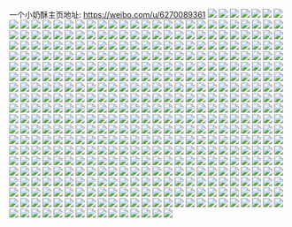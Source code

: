 一个小奶酥主页地址: https://weibo.com/u/6270089361 
![](https://wx4.sinaimg.cn/mw2000/006QkEFzly1h9gvmr3llmj31o02804hn.jpg) 
![](https://wx4.sinaimg.cn/mw2000/006QkEFzly1h94dup8untj31hc0u0k14.jpg) 
![](https://wx4.sinaimg.cn/mw2000/006QkEFzly1h8ryajbgxuj30t50t2dhb.jpg) 
![](https://wx4.sinaimg.cn/mw2000/006QkEFzly1h8mvim99faj31o0280u0x.jpg) 
![](https://wx4.sinaimg.cn/mw2000/006QkEFzly1h8mvino3rvj31o0280qv5.jpg) 
![](https://wx4.sinaimg.cn/mw2000/006QkEFzly1h8mviq91fcj31o02801ky.jpg) 
![](https://wx4.sinaimg.cn/mw2000/006QkEFzly1h8hrxduag2j30zk1be436.jpg) 
![](https://wx4.sinaimg.cn/mw2000/006QkEFzly1h8f2bhiqwkj30wr1z0tvw.jpg) 
![](https://wx4.sinaimg.cn/mw2000/006QkEFzly1h8au6qyqvvj32c0340npd.jpg) 
![](https://wx4.sinaimg.cn/mw2000/006QkEFzly1h86rmfh8yfj30sg0lctar.jpg) 
![](https://wx4.sinaimg.cn/mw2000/006QkEFzly1h86rmfshn7j30lc0sgtak.jpg) 
![](https://wx4.sinaimg.cn/mw2000/006QkEFzly1h86rmf4txoj30lc0sgq4y.jpg) 
![](https://wx4.sinaimg.cn/mw2000/006QkEFzly1h865a18tn3j30a90dv0u5.jpg) 
![](https://wx4.sinaimg.cn/mw2000/006QkEFzly1h83o60qnijj30u0140agw.jpg) 
![](https://wx4.sinaimg.cn/mw2000/006QkEFzly1h83o61fninj31400u0alw.jpg) 
![](https://wx4.sinaimg.cn/mw2000/006QkEFzly1h83o61vjl1j31400miahv.jpg) 
![](https://wx4.sinaimg.cn/mw2000/006QkEFzly1h83o62kft0j31400u0q9w.jpg) 
![](https://wx4.sinaimg.cn/mw2000/006QkEFzly1h7yr0qotmtj31o02804qq.jpg) 
![](https://wx4.sinaimg.cn/mw2000/006QkEFzly1h7yr0p8rvdj31o0280x6p.jpg) 
![](https://wx4.sinaimg.cn/mw2000/006QkEFzly1h7v4d8kuboj31o0280npd.jpg) 
![](https://wx4.sinaimg.cn/mw2000/006QkEFzly1h7pz8109gzj30wr1z0dlt.jpg) 
![](https://wx4.sinaimg.cn/mw2000/006QkEFzly1h7pz84x60yj30zu25ohdt.jpg) 
![](https://wx4.sinaimg.cn/mw2000/006QkEFzly1h7pz80pdm7j30wr1z0444.jpg) 
![](https://wx4.sinaimg.cn/mw2000/006QkEFzly1h7pz886c4hj30wr1z0e81.jpg) 
![](https://wx4.sinaimg.cn/mw2000/006QkEFzly1h7lv0jty0nj30sw0wu0wj.jpg) 
![](https://wx4.sinaimg.cn/mw2000/006QkEFzly1h7lv0l1bfhj31400u0gvb.jpg) 
![](https://wx4.sinaimg.cn/mw2000/006QkEFzly1h7evdiml0oj32c0340npg.jpg) 
![](https://wx4.sinaimg.cn/mw2000/006QkEFzly1h7evdl6m0ej31qb1eo7wh.jpg) 
![](https://wx4.sinaimg.cn/mw2000/006QkEFzly1h7evdo2lyij3280280e82.jpg) 
![](https://wx4.sinaimg.cn/mw2000/006QkEFzly1h7evdh0cesj30w913wdi9.jpg) 
![](https://wx4.sinaimg.cn/mw2000/006QkEFzly1h7evdoeloij30wr0jhdg2.jpg) 
![](https://wx4.sinaimg.cn/mw2000/006QkEFzly1h72djb581rj30jz18gk40.jpg) 
![](https://wx4.sinaimg.cn/mw2000/006QkEFzly1h6ulto87skj318g0jzq4t.jpg) 
![](https://wx4.sinaimg.cn/mw2000/006QkEFzly1h6ultonfb2j318g0jz417.jpg) 
![](https://wx4.sinaimg.cn/mw2000/006QkEFzly1h6ultp45pgj30u01407ce.jpg) 
![](https://wx4.sinaimg.cn/mw2000/006QkEFzly1h6ultqyzy1j30u0140agb.jpg) 
![](https://wx4.sinaimg.cn/mw2000/006QkEFzly1h6ulu8sl1tj30jz18gq3y.jpg) 
![](https://wx4.sinaimg.cn/mw2000/006QkEFzly1h6uludvfbqj30u014041s.jpg) 
![](https://wx4.sinaimg.cn/mw2000/006QkEFzly1h6ntznlkbgj31400u0gm6.jpg) 
![](https://wx4.sinaimg.cn/mw2000/006QkEFzly1h6ntznumufj31400u0dgs.jpg) 
![](https://wx4.sinaimg.cn/mw2000/006QkEFzly1h6m6unnehuj30u01fi43e.jpg) 
![](https://wx4.sinaimg.cn/mw2000/006QkEFzly1h6m6uoejsnj32402tcq9t.jpg) 
![](https://wx4.sinaimg.cn/mw2000/006QkEFzly1h6k5hlz5uhj30pu16mmxu.jpg) 
![](https://wx4.sinaimg.cn/mw2000/006QkEFzly1h6k5hmbi56j30u01400v2.jpg) 
![](https://wx4.sinaimg.cn/mw2000/006QkEFzly1h6j6vosn8oj30u014010i.jpg) 
![](https://wx4.sinaimg.cn/mw2000/006QkEFzly1h6ar55lmpcj32tc240kjm.jpg) 
![](https://wx4.sinaimg.cn/mw2000/006QkEFzly1h68c4usgy9j30dw0dw3yh.jpg) 
![](https://wx4.sinaimg.cn/mw2000/006QkEFzly1h5ggk1e441j31hc0o0q5j.jpg) 
![](https://wx4.sinaimg.cn/mw2000/006QkEFzly1h53x3krqr5j31411hch3e.jpg) 
![](https://wx4.sinaimg.cn/mw2000/006QkEFzly1h4xcsjfivkj30au0sgtb6.jpg) 
![](https://wx4.sinaimg.cn/mw2000/006QkEFzly1h4psqx0g0dj31n918g463.jpg) 
![](https://wx4.sinaimg.cn/mw2000/006QkEFzly1h4psqx82quj30ob0cbmy6.jpg) 
![](https://wx4.sinaimg.cn/mw2000/006QkEFzly1h4fqda58pwj30u0140k0j.jpg) 
![](https://wx4.sinaimg.cn/mw2000/006QkEFzly1h4fqdagqebj30u0140agu.jpg) 
![](https://wx4.sinaimg.cn/mw2000/006QkEFzly1h40z9bsz3lj32c0340kjp.jpg) 
![](https://wx4.sinaimg.cn/mw2000/006QkEFzly1h40z9dpnvrj31400u0n3g.jpg) 
![](https://wx4.sinaimg.cn/mw2000/006QkEFzly1h40z9dcy3rj32tc240u0x.jpg) 
![](https://wx4.sinaimg.cn/mw2000/006QkEFzly1h3ldnfgey9j33402c0b29.jpg) 
![](https://wx4.sinaimg.cn/mw2000/006QkEFzly1h2xpyg8grvj30k00zk422.jpg) 
![](https://wx4.sinaimg.cn/mw2000/006QkEFzly1h2xpygoul0j31400u0467.jpg) 
![](https://wx4.sinaimg.cn/mw2000/006QkEFzly1h2xpyh10vbj31400u0q5f.jpg) 
![](https://wx4.sinaimg.cn/mw2000/006QkEFzly1h2xpyhkq3lj31400u0aid.jpg) 
![](https://wx4.sinaimg.cn/mw2000/006QkEFzly1h2ogsyjdzxj31400u0al3.jpg) 
![](https://wx4.sinaimg.cn/mw2000/006QkEFzly1h2ogsz2xzaj30u0140k0w.jpg) 
![](https://wx4.sinaimg.cn/mw2000/006QkEFzly1h2ogsznxcyj31400u0tju.jpg) 
![](https://wx4.sinaimg.cn/mw2000/006QkEFzly1h2ogt07dezj30u00wamzu.jpg) 
![](https://wx4.sinaimg.cn/mw2000/006QkEFzly1h2etdyb5bmj30u01uo481.jpg) 
![](https://wx4.sinaimg.cn/mw2000/006QkEFzly1h28xbzd8stj31400u0gsx.jpg) 
![](https://wx4.sinaimg.cn/mw2000/006QkEFzly1h28xbzp83aj31400u010w.jpg) 
![](https://wx4.sinaimg.cn/mw2000/006QkEFzly1h25fswlf6fj32tc240b29.jpg) 
![](https://wx4.sinaimg.cn/mw2000/006QkEFzly1h239712cafj30u0140tgm.jpg) 
![](https://wx4.sinaimg.cn/mw2000/006QkEFzly1h23971d6olj31400u0gt6.jpg) 
![](https://wx4.sinaimg.cn/mw2000/006QkEFzly1h217tqshhlj30kw1aijxb.jpg) 
![](https://wx4.sinaimg.cn/mw2000/006QkEFzly1h217ts1nlpj32an23g4qp.jpg) 
![](https://wx4.sinaimg.cn/mw2000/006QkEFzly1h217twqqmpj32tc1mw7wj.jpg) 
![](https://wx4.sinaimg.cn/mw2000/006QkEFzly1h1wf6lq2a3j30dw0dwabs.jpg) 
![](https://wx4.sinaimg.cn/mw2000/006QkEFzly1h1syby11r3j30u01gydqo.jpg) 
![](https://wx4.sinaimg.cn/mw2000/006QkEFzly1h1syby96guj30u01h0tke.jpg) 
![](https://wx4.sinaimg.cn/mw2000/006QkEFzly1h1rvgse5v3j32tc240qv5.jpg) 
![](https://wx4.sinaimg.cn/mw2000/006QkEFzly1h1fe1mmy19j31400u0jxk.jpg) 
![](https://wx4.sinaimg.cn/mw2000/006QkEFzly1h19k9atzphj31400u0dll.jpg) 
![](https://wx4.sinaimg.cn/mw2000/006QkEFzly1h19k9b2z6bj31400u07e8.jpg) 
![](https://wx4.sinaimg.cn/mw2000/006QkEFzly1h19k9blnkwj31400u04bg.jpg) 
![](https://wx4.sinaimg.cn/mw2000/006QkEFzly1h19kabfquhj30u0140101.jpg) 
![](https://wx4.sinaimg.cn/mw2000/006QkEFzly1h15nlmn5j6j31400u0wlx.jpg) 
![](https://wx4.sinaimg.cn/mw2000/006QkEFzly1h13v3ftr3gj30o00q5gpw.jpg) 
![](https://wx4.sinaimg.cn/mw2000/006QkEFzly1h0zqqx589fj32tc240qv6.jpg) 
![](https://wx4.sinaimg.cn/mw2000/006QkEFzly1h0zqqyv1l2j32tc240x6q.jpg) 
![](https://wx4.sinaimg.cn/mw2000/006QkEFzly1h0zqr19vjnj32tc2tcb2b.jpg) 
![](https://wx4.sinaimg.cn/mw2000/006QkEFzly1h0zqqz7pt9j30u00xyahe.jpg) 
![](https://wx4.sinaimg.cn/mw2000/006QkEFzly1h0vn7oinfwj30u01820yi.jpg) 
![](https://wx4.sinaimg.cn/mw2000/006QkEFzly1h0oizksbflj326o24vkjl.jpg) 
![](https://wx4.sinaimg.cn/mw2000/006QkEFzly1h0oizmsmurj32c02c0b2a.jpg) 
![](https://wx4.sinaimg.cn/mw2000/006QkEFzly1h0izilv5ilj30u01uogr2.jpg) 
![](https://wx4.sinaimg.cn/mw2000/006QkEFzly1h0da13yubcj30kn0txgp7.jpg) 
![](https://wx4.sinaimg.cn/mw2000/006QkEFzly1h09oyuobdqj30i70sg13h.jpg) 
![](https://wx4.sinaimg.cn/mw2000/006QkEFzly1h09oyszrf0j32tc240e83.jpg) 
![](https://wx4.sinaimg.cn/mw2000/006QkEFzly1h09oyv85lfj31hc0o013z.jpg) 
![](https://wx4.sinaimg.cn/mw2000/006QkEFzly1gzwy939md6j30u0140k1p.jpg) 
![](https://wx4.sinaimg.cn/mw2000/006QkEFzly1gzwy91oe0fj30ln0lbwhd.jpg) 
![](https://wx4.sinaimg.cn/mw2000/006QkEFzly1gzwy92317ij31400u0n54.jpg) 
![](https://wx4.sinaimg.cn/mw2000/006QkEFzly1gzwy92e7c9j31400u0784.jpg) 
![](https://wx4.sinaimg.cn/mw2000/006QkEFzly1gzwy92qgqrj30u019178j.jpg) 
![](https://wx4.sinaimg.cn/mw2000/006QkEFzly1gzwyav82gej31400u0td9.jpg) 
![](https://wx4.sinaimg.cn/mw2000/006QkEFzly1gzq3rn3j71j32tc240hdu.jpg) 
![](https://wx4.sinaimg.cn/mw2000/006QkEFzly1gznpnzpc7gj32402tcnpd.jpg) 
![](https://wx4.sinaimg.cn/mw2000/006QkEFzly1gzkazyrcwjj31400u0n78.jpg) 
![](https://wx4.sinaimg.cn/mw2000/006QkEFzly1gzkazz8k2bj31400u0ti3.jpg) 
![](https://wx4.sinaimg.cn/mw2000/006QkEFzly1gzhpigdbk7j31uo0u0qdn.jpg) 
![](https://wx4.sinaimg.cn/mw2000/006QkEFzly1gzc5tjhuutj30u00xan0f.jpg) 
![](https://wx4.sinaimg.cn/mw2000/006QkEFzly1gzb0t8zkegj30o01hcgs0.jpg) 
![](https://wx4.sinaimg.cn/mw2000/006QkEFzly1gzb0t9c5w7j30o01hcgw7.jpg) 
![](https://wx4.sinaimg.cn/mw2000/006QkEFzly1gzb0taao3mj32402tcb29.jpg) 
![](https://wx4.sinaimg.cn/mw2000/006QkEFzly1gz8m0134kzj32tc240u0x.jpg) 
![](https://wx4.sinaimg.cn/mw2000/006QkEFzly1gz54lq9rtqj31400u0jxk.jpg) 
![](https://wx4.sinaimg.cn/mw2000/006QkEFzly1gz54lqsf2bj31400u0n28.jpg) 
![](https://wx4.sinaimg.cn/mw2000/006QkEFzly1gyzehkm3ghj31kw16onhu.jpg) 
![](https://wx4.sinaimg.cn/mw2000/006QkEFzly1gyzei28xnij316o1kw4qp.jpg) 
![](https://wx4.sinaimg.cn/mw2000/006QkEFzly1gyvxtyp9yqj31kw16oka7.jpg) 
![](https://wx4.sinaimg.cn/mw2000/006QkEFzly1gyrznhgg3wj30dw0dwjsf.jpg) 
![](https://wx4.sinaimg.cn/mw2000/006QkEFzly1gyizd9vqddj31400u0aue.jpg) 
![](https://wx4.sinaimg.cn/mw2000/006QkEFzly1gyizdaakp8j31400u0n9j.jpg) 
![](https://wx4.sinaimg.cn/mw2000/006QkEFzly1gyengzblimj30u0140drc.jpg) 
![](https://wx4.sinaimg.cn/mw2000/006QkEFzly1gyd6mukfksj30zg0zgq5t.jpg) 
![](https://wx4.sinaimg.cn/mw2000/006QkEFzly1gxe7g3pm0ij31400u0aem.jpg) 
![](https://wx4.sinaimg.cn/mw2000/006QkEFzly1gwsrtykvqij30u0140dlk.jpg) 
![](https://wx4.sinaimg.cn/mw2000/006QkEFzly1gwsrtzbxzoj30u01400x9.jpg) 
![](https://wx4.sinaimg.cn/mw2000/006QkEFzly1gvcwuq9zx1j60u20le0wo02.jpg) 
![](https://wx4.sinaimg.cn/mw2000/006QkEFzly1gv3dnpp31jj60o01hcq9q02.jpg) 
![](https://wx4.sinaimg.cn/mw2000/006QkEFzly1gul2eieyb9j61400u0gq702.jpg) 
![](https://wx4.sinaimg.cn/mw2000/006QkEFzly1gtysez6petj32nr2407wi.jpg) 
![](https://wx4.sinaimg.cn/mw2000/006QkEFzly1gtt8rggf1jj30u01knn92.jpg) 
![](https://wx4.sinaimg.cn/mw2000/006QkEFzly1gt7zl47ppcj30u00f8acf.jpg) 
![](https://wx4.sinaimg.cn/mw2000/006QkEFzly1gt5or50xspj30qm0jqq6i.jpg) 
![](https://wx4.sinaimg.cn/mw2000/006QkEFzly1gt1mhyrvmpj30u01hndtq.jpg) 
![](https://wx4.sinaimg.cn/mw2000/006QkEFzly1gsz67oywmxj30u0140n7r.jpg) 
![](https://wx4.sinaimg.cn/mw2000/006QkEFzly1gsvq4vfxo3j32io1w0kjm.jpg) 
![](https://wx4.sinaimg.cn/mw2000/006QkEFzly1gss8br35umj30u0140wl3.jpg) 
![](https://wx4.sinaimg.cn/mw2000/006QkEFzly1gsi1bin0azj30ku0jvt9i.jpg) 
![](https://wx4.sinaimg.cn/mw2000/006QkEFzly1gs5a6l7annj30mt14045e.jpg) 
![](https://wx4.sinaimg.cn/mw2000/006QkEFzly1gs5a6ot5sbj33402c07wm.jpg) 
![](https://wx4.sinaimg.cn/mw2000/006QkEFzly1gs5a6qxwyoj32402tce82.jpg) 
![](https://wx4.sinaimg.cn/mw2000/006QkEFzly1gs5a77sqs5j30u0140aut.jpg) 
![](https://wx4.sinaimg.cn/mw2000/006QkEFzly1gs0iop1m83j32tc2404qq.jpg) 
![](https://wx4.sinaimg.cn/mw2000/006QkEFzly1gryiod12trj30u01uoq4f.jpg) 
![](https://wx4.sinaimg.cn/mw2000/006QkEFzly1grj58763a3j30u01logrj.jpg) 
![](https://wx4.sinaimg.cn/mw2000/006QkEFzly1greocuw9a0j32as2wab2d.jpg) 
![](https://wx4.sinaimg.cn/mw2000/006QkEFzly1gr2xzp1fjej31400u078b.jpg) 
![](https://wx4.sinaimg.cn/mw2000/006QkEFzly1gqxvt6fyxzj30u01uogrt.jpg) 
![](https://wx4.sinaimg.cn/mw2000/006QkEFzly1gqjg0ji91vj30u01uo48m.jpg) 
![](https://wx4.sinaimg.cn/mw2000/006QkEFzly1gqe8ducnh9j30o01hcad5.jpg) 
![](https://wx4.sinaimg.cn/mw2000/006QkEFzly1gqcf6y96htj30u0140wla.jpg) 
![](https://wx4.sinaimg.cn/mw2000/006QkEFzly1gqcf6z005xj31400u00w9.jpg) 
![](https://wx4.sinaimg.cn/mw2000/006QkEFzly1gqcf6zl5vgj31400u0te8.jpg) 
![](https://wx4.sinaimg.cn/mw2000/006QkEFzly1gqcf70aeb9j31400u0dme.jpg) 
![](https://wx4.sinaimg.cn/mw2000/006QkEFzly1gq3rk4gjgsj30u011h13h.jpg) 
![](https://wx4.sinaimg.cn/mw2000/006QkEFzly1gq3rk4pcnlj30u011h11d.jpg) 
![](https://wx4.sinaimg.cn/mw2000/006QkEFzly1gq3rk4wclpj30u011htdn.jpg) 
![](https://wx4.sinaimg.cn/mw2000/006QkEFzly1gq3rk587zmj30u011h79f.jpg) 
![](https://wx4.sinaimg.cn/mw2000/006QkEFzly1gq1nszrw17j31400u042g.jpg) 
![](https://wx4.sinaimg.cn/mw2000/006QkEFzly1gpxh0np92cj30u014078y.jpg) 
![](https://wx4.sinaimg.cn/mw2000/006QkEFzly1gpewqg5btsj31400u0do4.jpg) 
![](https://wx4.sinaimg.cn/mw2000/006QkEFzly1gp7m2dm2yzj31400u0jxd.jpg) 
![](https://wx4.sinaimg.cn/mw2000/006QkEFzly1gp7m2e6u7sj31400u0wji.jpg) 
![](https://wx4.sinaimg.cn/mw2000/006QkEFzly1gorrfihbbvj31400u0tf2.jpg) 
![](https://wx4.sinaimg.cn/mw2000/006QkEFzly1gopbuga4g4j31400u0djr.jpg) 
![](https://wx4.sinaimg.cn/mw2000/006QkEFzly1gokvvjsjcnj30u014043b.jpg) 
![](https://wx4.sinaimg.cn/mw2000/006QkEFzly1goh2gvffrkj30dw0dw0tf.jpg) 
![](https://wx4.sinaimg.cn/mw2000/006QkEFzly1godynuwx4tj30u00vatak.jpg) 
![](https://wx4.sinaimg.cn/mw2000/006QkEFzly1go2g7bi9b4j30u014043g.jpg) 
![](https://wx4.sinaimg.cn/mw2000/006QkEFzly1gnoc3r8ktfj32ml23wu0x.jpg) 
![](https://wx4.sinaimg.cn/mw2000/006QkEFzly1gnn2qrbom1j32tc2401ky.jpg) 
![](https://wx4.sinaimg.cn/mw2000/006QkEFzly1gnb8rbuceaj30jk0raag5.jpg) 
![](https://wx4.sinaimg.cn/mw2000/006QkEFzly1gn8yn8fcvrj30u0140qhd.jpg) 
![](https://wx4.sinaimg.cn/mw2000/006QkEFzly1gn8yn8qbfmj30u0140tu6.jpg) 
![](https://wx4.sinaimg.cn/mw2000/006QkEFzly1gn8yn93bbhj30u0140e0i.jpg) 
![](https://wx4.sinaimg.cn/mw2000/006QkEFzly1gn8yn9o9yrj30u0140tv2.jpg) 
![](https://wx4.sinaimg.cn/mw2000/006QkEFzly1gmyl2e8opkj30u00jb0u9.jpg) 
![](https://wx4.sinaimg.cn/mw2000/006QkEFzly1gmqjowsofmj31o00rm4qp.jpg) 
![](https://wx4.sinaimg.cn/mw2000/006QkEFzly1gmpcqtuhk8j30u0140dl7.jpg) 
![](https://wx4.sinaimg.cn/mw2000/006QkEFzly1gmjfv74rsgj30u01uo7wh.jpg) 
![](https://wx4.sinaimg.cn/mw2000/006QkEFzly1gma89j8n4sj30u0190q6w.jpg) 
![](https://wx4.sinaimg.cn/mw2000/006QkEFzly1gm84thyj52j31400u0wmr.jpg) 
![](https://wx4.sinaimg.cn/mw2000/006QkEFzly1gm3frpnppxj30u00llgnp.jpg) 
![](https://wx4.sinaimg.cn/mw2000/006QkEFzly1gm3frqmnlhj30u00otace.jpg) 
![](https://wx4.sinaimg.cn/mw2000/006QkEFzly1glwsobzksfj31400u0n2c.jpg) 
![](https://wx4.sinaimg.cn/mw2000/006QkEFzly1gludefe5pgj30u010m0uu.jpg) 
![](https://wx4.sinaimg.cn/mw2000/006QkEFzly1gltcv6601vj31400u0n20.jpg) 
![](https://wx4.sinaimg.cn/mw2000/006QkEFzly1gloovhdclgj31l10u0qbo.jpg) 
![](https://wx4.sinaimg.cn/mw2000/006QkEFzly1gl6clkuan3j30u01uoarv.jpg) 
![](https://wx4.sinaimg.cn/mw2000/006QkEFzly1gkuo6p54rlj30u0140tw3.jpg) 
![](https://wx4.sinaimg.cn/mw2000/006QkEFzly1gkuo6qb9xqj30u0140kaj.jpg) 
![](https://wx4.sinaimg.cn/mw2000/006QkEFzly1gksarcvav0j30py08agmm.jpg) 
![](https://wx4.sinaimg.cn/mw2000/006QkEFzly1gkoza1a5xyj31400u07bp.jpg) 
![](https://wx4.sinaimg.cn/mw2000/006QkEFzly1gkoza1x5bij30zk0k0gq1.jpg) 
![](https://wx4.sinaimg.cn/mw2000/006QkEFzly1gkoza2h1frj316q0u0jyh.jpg) 
![](https://wx4.sinaimg.cn/mw2000/006QkEFzly1gkne9m2kz1j30u01uon1j.jpg) 
![](https://wx4.sinaimg.cn/mw2000/006QkEFzly1gjyd147ud2j32tc2407wm.jpg) 
![](https://wx4.sinaimg.cn/mw2000/006QkEFzly1gjyd15koznj31400u0wxo.jpg) 
![](https://wx4.sinaimg.cn/mw2000/006QkEFzly1gjuz6n0gkkj30u0140aeb.jpg) 
![](https://wx4.sinaimg.cn/mw2000/006QkEFzly1gjq3ajl0twj31400u0aje.jpg) 
![](https://wx4.sinaimg.cn/mw2000/006QkEFzly1gjibeg26njj31kw0qcgqv.jpg) 
![](https://wx4.sinaimg.cn/mw2000/006QkEFzly1gjibehh6klj30u00u0jwv.jpg) 
![](https://wx4.sinaimg.cn/mw2000/006QkEFzly1gjibeghhvaj31kw0q8n23.jpg) 
![](https://wx4.sinaimg.cn/mw2000/006QkEFzly1gjibei19ooj31400u045d.jpg) 
![](https://wx4.sinaimg.cn/mw2000/006QkEFzly1gjibeijiygj30u00unahl.jpg) 
![](https://wx4.sinaimg.cn/mw2000/006QkEFzly1gjibeiw2f9j30u0140tge.jpg) 
![](https://wx4.sinaimg.cn/mw2000/006QkEFzly1gjibej614ej31400u0jyk.jpg) 
![](https://wx4.sinaimg.cn/mw2000/006QkEFzly1gjibejid53j30zk0k0dig.jpg) 
![](https://wx4.sinaimg.cn/mw2000/006QkEFzly1gjibg37mr4j30u00u041x.jpg) 
![](https://wx4.sinaimg.cn/mw2000/006QkEFzly1gj8nkp81r4j30u0140grb.jpg) 
![](https://wx4.sinaimg.cn/mw2000/006QkEFzly1gj633h7rrkj30u0140ake.jpg) 
![](https://wx4.sinaimg.cn/mw2000/006QkEFzly1gj633hn6r3j31400u0gw2.jpg) 
![](https://wx4.sinaimg.cn/mw2000/006QkEFzly1gj633i2kcqj30u01400xg.jpg) 
![](https://wx4.sinaimg.cn/mw2000/006QkEFzly1gj633iyzh6j31400u0tew.jpg) 
![](https://wx4.sinaimg.cn/mw2000/006QkEFzly1gj633iiu9lj30u014043h.jpg) 
![](https://wx4.sinaimg.cn/mw2000/006QkEFzly1gj633jdewbj31400u0wip.jpg) 
![](https://wx4.sinaimg.cn/mw2000/006QkEFzly1gj0t5xo5v8j30u0140atx.jpg) 
![](https://wx4.sinaimg.cn/mw2000/006QkEFzly1gj0t5yjqihj30u0140h26.jpg) 
![](https://wx4.sinaimg.cn/mw2000/006QkEFzly1gisdbwxys9j31400u0q7l.jpg) 
![](https://wx4.sinaimg.cn/mw2000/006QkEFzly1gisdbx93thj30u0140n28.jpg) 
![](https://wx4.sinaimg.cn/mw2000/006QkEFzly1gisdbxm9sqj30u01400zp.jpg) 
![](https://wx4.sinaimg.cn/mw2000/006QkEFzly1gisdckcicxj30o01e5tbf.jpg) 
![](https://wx4.sinaimg.cn/mw2000/006QkEFzly1gir7swclm6j31400u0tcs.jpg) 
![](https://wx4.sinaimg.cn/mw2000/006QkEFzly1giib9ql7wtj30zk0k0tdd.jpg) 
![](https://wx4.sinaimg.cn/mw2000/006QkEFzly1giib9qywv3j30zk0k0n2m.jpg) 
![](https://wx4.sinaimg.cn/mw2000/006QkEFzly1giib9r9nqrj30zk0k0n25.jpg) 
![](https://wx4.sinaimg.cn/mw2000/006QkEFzly1gig16pdfm6j31400u0abl.jpg) 
![](https://wx4.sinaimg.cn/mw2000/006QkEFzly1gig16pq8wyj30u0140jyh.jpg) 
![](https://wx4.sinaimg.cn/mw2000/006QkEFzly1gig16q69whj30u0140gtp.jpg) 
![](https://wx4.sinaimg.cn/mw2000/006QkEFzly1gig16r28u4j31400u0dhd.jpg) 
![](https://wx4.sinaimg.cn/mw2000/006QkEFzly1gidgxj94g7j31400u0n05.jpg) 
![](https://wx4.sinaimg.cn/mw2000/006QkEFzly1gi8zxal81zj30u0140n0v.jpg) 
![](https://wx4.sinaimg.cn/mw2000/006QkEFzly1gi8zxc4bjgj31400u00v2.jpg) 
![](https://wx4.sinaimg.cn/mw2000/006QkEFzly1gi8zxavzeqj30zk0k00vf.jpg) 
![](https://wx4.sinaimg.cn/mw2000/006QkEFzly1gi8zxboogyj31400u0gs4.jpg) 
![](https://wx4.sinaimg.cn/mw2000/006QkEFzly1gi39la57eoj30k20wcq4e.jpg) 
![](https://wx4.sinaimg.cn/mw2000/006QkEFzly1gi12l5u8woj31400u0ab1.jpg) 
![](https://wx4.sinaimg.cn/mw2000/006QkEFzly1gi12l69oryj31400u0q4d.jpg) 
![](https://wx4.sinaimg.cn/mw2000/006QkEFzly1gi12l6z8u1j31400u0n0a.jpg) 
![](https://wx4.sinaimg.cn/mw2000/006QkEFzly1gi12l7frdtj31400u0wfq.jpg) 
![](https://wx4.sinaimg.cn/mw2000/006QkEFzly1gi3ypimcykj30qj0miah0.jpg) 
![](https://wx4.sinaimg.cn/mw2000/006QkEFzly1gi3ypiz2brj30u01900za.jpg) 
![](https://wx4.sinaimg.cn/mw2000/006QkEFzly1gi3ypk9qhvj30u01digvp.jpg) 
![](https://wx4.sinaimg.cn/mw2000/006QkEFzly1ghzsotclyjj30u011bai0.jpg) 
![](https://wx4.sinaimg.cn/mw2000/006QkEFzly1ghslvvxk9zj30go0fwmy8.jpg) 
![](https://wx4.sinaimg.cn/mw2000/006QkEFzly1ghslvwaptaj30u014078j.jpg) 
![](https://wx4.sinaimg.cn/mw2000/006QkEFzly1ghslvwr0c1j30u014078z.jpg) 
![](https://wx4.sinaimg.cn/mw2000/006QkEFzly1ghslvx3dxmj30u0140n2w.jpg) 
![](https://wx4.sinaimg.cn/mw2000/006QkEFzly1ghp3khuw43j31400u0dki.jpg) 
![](https://wx4.sinaimg.cn/mw2000/006QkEFzly1ghp3kjba53j30m908p3yk.jpg) 
![](https://wx4.sinaimg.cn/mw2000/006QkEFzly1ghlivysfwdj32tc240u0x.jpg) 
![](https://wx4.sinaimg.cn/mw2000/006QkEFzly1ghkxa2xmimj31400u0tt7.jpg) 
![](https://wx4.sinaimg.cn/mw2000/006QkEFzly1ghkxa39qhej30u0140nea.jpg) 
![](https://wx4.sinaimg.cn/mw2000/006QkEFzly1ghkxa3yipuj32io1w0u0y.jpg) 
![](https://wx4.sinaimg.cn/mw2000/006QkEFzly1ghkxa4do5cj30u0140h3a.jpg) 
![](https://wx4.sinaimg.cn/mw2000/006QkEFzly1ghkxa5k2ufj31400u0n44.jpg) 
![](https://wx4.sinaimg.cn/mw2000/006QkEFzly1ghkxt62gqrj31400u04m8.jpg) 
![](https://wx4.sinaimg.cn/mw2000/006QkEFzly1ghkxi4vig3j30gl1euq41.jpg) 
![](https://wx4.sinaimg.cn/mw2000/006QkEFzly1ghkxiv5m2qj30u0140nfq.jpg) 
![](https://wx4.sinaimg.cn/mw2000/006QkEFzly1ghkxnmntxrj30pk0n8ju8.jpg) 
![](https://wx4.sinaimg.cn/mw2000/006QkEFzly1ghfvywyo87j30u01400x2.jpg) 
![](https://wx4.sinaimg.cn/mw2000/006QkEFzly1ghdslj8k41j30u00hw3zx.jpg) 
![](https://wx4.sinaimg.cn/mw2000/006QkEFzly1gh6jfwtp2ij30u01uogrp.jpg) 
![](https://wx4.sinaimg.cn/mw2000/006QkEFzly1gh3fhxegdvj30u0140q8c.jpg) 
![](https://wx4.sinaimg.cn/mw2000/006QkEFzly1gh3fhxvpvgj31400u0wg0.jpg) 
![](https://wx4.sinaimg.cn/mw2000/006QkEFzly1gh3fhydvp3j30u0140wi4.jpg) 
![](https://wx4.sinaimg.cn/mw2000/006QkEFzly1gh3fhytem5j31400u0wju.jpg) 
![](https://wx4.sinaimg.cn/mw2000/006QkEFzly1gh18acdbv4j32tc2404qq.jpg) 
![](https://wx4.sinaimg.cn/mw2000/006QkEFzly1ggpq7w7siij31901o0b2a.jpg) 
![](https://wx4.sinaimg.cn/mw2000/006QkEFzly1ggpq7xnu6dj31o01907wi.jpg) 
![](https://wx4.sinaimg.cn/mw2000/006QkEFzly1ggpq7ylopzj32402tckjm.jpg) 
![](https://wx4.sinaimg.cn/mw2000/006QkEFzly1ggpq7z3nm8j30u0140gx1.jpg) 
![](https://wx4.sinaimg.cn/mw2000/006QkEFzly1ggo08g5a1nj32402tchdt.jpg) 
![](https://wx4.sinaimg.cn/mw2000/006QkEFzly1gghck50ef0j30u019079h.jpg) 
![](https://wx4.sinaimg.cn/mw2000/006QkEFzly1gghck5c2jxj30u0140wm0.jpg) 
![](https://wx4.sinaimg.cn/mw2000/006QkEFzly1gghck5jxyvj30u0140dsg.jpg) 
![](https://wx4.sinaimg.cn/mw2000/006QkEFzly1gghck6bja2j32tc240b2a.jpg) 
![](https://wx4.sinaimg.cn/mw2000/006QkEFzly1gggg5bw23gj30u00wsn0i.jpg) 
![](https://wx4.sinaimg.cn/mw2000/006QkEFzly1ggf6ls6yncj31400u0jv1.jpg) 
![](https://wx4.sinaimg.cn/mw2000/006QkEFzly1gga8jdan1zj30u01uox3x.jpg) 
![](https://wx4.sinaimg.cn/mw2000/006QkEFzly1gg8zaelpicj30qo0zk0wp.jpg) 
![](https://wx4.sinaimg.cn/mw2000/006QkEFzly1gg75579k7uj32tc240b2a.jpg) 
![](https://wx4.sinaimg.cn/mw2000/006QkEFzly1gfwqrlmi9yj30u00yqafr.jpg) 
![](https://wx4.sinaimg.cn/mw2000/006QkEFzly1gfv2wnye0vj31400u0n4g.jpg) 
![](https://wx4.sinaimg.cn/mw2000/006QkEFzly1gfrmzwo7qwj31400u0jsm.jpg) 
![](https://wx4.sinaimg.cn/mw2000/006QkEFzly1gfe4evt30hj30u0140n1g.jpg) 
![](https://wx4.sinaimg.cn/mw2000/006QkEFzly1gf7bsppvkij32402tchdt.jpg) 
![](https://wx4.sinaimg.cn/mw2000/006QkEFzly1gf65nvvcfwj32402tc4qp.jpg) 
![](https://wx4.sinaimg.cn/mw2000/006QkEFzly1gf65nx1od4j32402tcnpe.jpg) 
![](https://wx4.sinaimg.cn/mw2000/006QkEFzly1gevk94fj6pj31400u0af6.jpg) 
![](https://wx4.sinaimg.cn/mw2000/006QkEFzly1gevk953fa2j30u0140n2z.jpg) 
![](https://wx4.sinaimg.cn/mw2000/006QkEFzly1getbrm3gshj31400u0dj5.jpg) 
![](https://wx4.sinaimg.cn/mw2000/006QkEFzly1gesbuz2r36j30u00u0jsp.jpg) 
![](https://wx4.sinaimg.cn/mw2000/006QkEFzly1geoq7h3legj32tc240npd.jpg) 
![](https://wx4.sinaimg.cn/mw2000/006QkEFzly1gej1netxrlj31400u0kbz.jpg) 
![](https://wx4.sinaimg.cn/mw2000/006QkEFzly1gee23zt3ezj31uo0u0e0l.jpg) 
![](https://wx4.sinaimg.cn/mw2000/006QkEFzly1ge0dnebf4aj31hc0o0awj.jpg) 
![](https://wx4.sinaimg.cn/mw2000/006QkEFzly1gdzdott1bej30mi0u07h8.jpg) 
![](https://wx4.sinaimg.cn/mw2000/006QkEFzly1gdui8puvntj30u0140q8r.jpg) 
![](https://wx4.sinaimg.cn/mw2000/006QkEFzly1gdui8qnrvuj31400u00zq.jpg) 
![](https://wx4.sinaimg.cn/mw2000/006QkEFzly1gdui8raj03j31400u0tfk.jpg) 
![](https://wx4.sinaimg.cn/mw2000/006QkEFzly1gdowwv0kypj30u0140adk.jpg) 
![](https://wx4.sinaimg.cn/mw2000/006QkEFzly1gdnq5v0j1dj30u00u0wj0.jpg) 
![](https://wx4.sinaimg.cn/mw2000/006QkEFzly1gdj77x99xlj30mi0u0h1k.jpg) 
![](https://wx4.sinaimg.cn/mw2000/006QkEFzly1gdj77ynhw6j32tc2401ky.jpg) 
![](https://wx4.sinaimg.cn/mw2000/006QkEFzly1gdj77z3fn4j30mi0u0153.jpg) 
![](https://wx4.sinaimg.cn/mw2000/006QkEFzly1gdg7fwuxtej31400u0gma.jpg) 
![](https://wx4.sinaimg.cn/mw2000/006QkEFzly1gdeh3r5r5bj30u00jbq6f.jpg) 
![](https://wx4.sinaimg.cn/mw2000/006QkEFzly1gd9p997aesj30u0140jzl.jpg) 
![](https://wx4.sinaimg.cn/mw2000/006QkEFzly1gd9p9ahc3ij31400u0tc9.jpg) 
![](https://wx4.sinaimg.cn/mw2000/006QkEFzly1gd9p9csq8dj31400u0k45.jpg) 
![](https://wx4.sinaimg.cn/mw2000/006QkEFzly1gd9p9dlp7pj30u0140tbz.jpg) 
![](https://wx4.sinaimg.cn/mw2000/006QkEFzly1gd9p9eugc1j31400u0dlb.jpg) 
![](https://wx4.sinaimg.cn/mw2000/006QkEFzly1gd9p9giym2j31400u0n9b.jpg) 
![](https://wx4.sinaimg.cn/mw2000/006QkEFzly1gd8rxo38hfj30u01uotks.jpg) 
![](https://wx4.sinaimg.cn/mw2000/006QkEFzly1gd83avba4xj30u0140n0n.jpg) 
![](https://wx4.sinaimg.cn/mw2000/006QkEFzly1gd7ky1nk1xj30t81a4gw7.jpg) 
![](https://wx4.sinaimg.cn/mw2000/006QkEFzly1gd7ky2e22vj30u00u50xq.jpg) 
![](https://wx4.sinaimg.cn/mw2000/006QkEFzly1gd6xyoo25kj31400u044e.jpg) 
![](https://wx4.sinaimg.cn/mw2000/006QkEFzly1gd55lz3xykj30u0140n2o.jpg) 
![](https://wx4.sinaimg.cn/mw2000/006QkEFzly1gd4w85qifoj30u0140wmp.jpg) 
![](https://wx4.sinaimg.cn/mw2000/006QkEFzly1gd4w86912oj30u0140myo.jpg) 
![](https://wx4.sinaimg.cn/mw2000/006QkEFzly1gd4w86ps2vj30u0140dmj.jpg) 
![](https://wx4.sinaimg.cn/mw2000/006QkEFzly1gd414sbe8aj30u01hak39.jpg) 
![](https://wx4.sinaimg.cn/mw2000/006QkEFzly1gcw2x6giajj30u0140qbq.jpg) 
![](https://wx4.sinaimg.cn/mw2000/006QkEFzly1gcw2x7n2f2j30u0140q9q.jpg) 
![](https://wx4.sinaimg.cn/mw2000/006QkEFzly1gctovx9wiwj30u0140k9f.jpg) 
![](https://wx4.sinaimg.cn/mw2000/006QkEFzly1gcq8fyo0ecj30u01401h1.jpg) 
![](https://wx4.sinaimg.cn/mw2000/006QkEFzly1gcmss6x4vpj32tc240e81.jpg) 
![](https://wx4.sinaimg.cn/mw2000/006QkEFzly1gclg47371xj30u014042m.jpg) 
![](https://wx4.sinaimg.cn/mw2000/006QkEFzly1gclg47uo4ij30u0140wiw.jpg) 
![](https://wx4.sinaimg.cn/mw2000/006QkEFzly1gclg48b980j30u0140aex.jpg) 
![](https://wx4.sinaimg.cn/mw2000/006QkEFzly1gcj9r3mhk9j32402tcx6p.jpg) 
![](https://wx4.sinaimg.cn/mw2000/006QkEFzly1gccft9kqlqj32tc2404qp.jpg) 
![](https://wx4.sinaimg.cn/mw2000/006QkEFzly1gccft9ywcdj30u0140ths.jpg) 
![](https://wx4.sinaimg.cn/mw2000/006QkEFzly1gc2vvn08h6j30u01400za.jpg) 
![](https://wx4.sinaimg.cn/mw2000/006QkEFzly1gbtga98tbuj32402tc1kz.jpg) 
![](https://wx4.sinaimg.cn/mw2000/006QkEFzly1gbtgabmw8rj32402tc4qq.jpg) 
![](https://wx4.sinaimg.cn/mw2000/006QkEFzly1gbotliyt7xj32402tckjl.jpg) 
![](https://wx4.sinaimg.cn/mw2000/006QkEFzly1gbnmzpw2mpj305h05i3yf.jpg) 
![](https://wx4.sinaimg.cn/mw2000/006QkEFzly1gbmtltb5ohj32402tcb2a.jpg) 
![](https://wx4.sinaimg.cn/mw2000/006QkEFzly1gblvhw8r52j30u0140jta.jpg) 
![](https://wx4.sinaimg.cn/mw2000/006QkEFzly1gblvhwm9mrj30u0140764.jpg) 
![](https://wx4.sinaimg.cn/mw2000/006QkEFzly1gbji4k7xs2j30ow0e075f.jpg) 
![](https://wx4.sinaimg.cn/mw2000/006QkEFzly1gbji4kkbrmj30ow0e0t9m.jpg) 
![](https://wx4.sinaimg.cn/mw2000/006QkEFzly1gbji4kuxa7j30ow0e0wfd.jpg) 
![](https://wx4.sinaimg.cn/mw2000/006QkEFzly1gbji4l6h9sj30ow0e0dgq.jpg) 
![](https://wx4.sinaimg.cn/mw2000/006QkEFzly1gbjgf5nv8vj32402tcx6p.jpg) 
![](https://wx4.sinaimg.cn/mw2000/006QkEFzly1gbgosa56ckj32402tce81.jpg) 
![](https://wx4.sinaimg.cn/mw2000/006QkEFzly1gbgosapgnwj30u01404b5.jpg) 
![](https://wx4.sinaimg.cn/mw2000/006QkEFzly1gbejj70j9cj32402tchdu.jpg) 
![](https://wx4.sinaimg.cn/mw2000/006QkEFzly1gbdf2tri1xj32tc240kjp.jpg) 
![](https://wx4.sinaimg.cn/mw2000/006QkEFzly1gbcgrbiumbj30u0140jtu.jpg) 
![](https://wx4.sinaimg.cn/mw2000/006QkEFzly1gbcgrc6inuj31400u0wjk.jpg) 
![](https://wx4.sinaimg.cn/mw2000/006QkEFzly1gbaychudxyj32402tc4qq.jpg) 
![](https://wx4.sinaimg.cn/mw2000/006QkEFzly1gb59ygjyakj30u0140445.jpg) 
![](https://wx4.sinaimg.cn/mw2000/006QkEFzly1gb59yhjmggj30u014049k.jpg) 
![](https://wx4.sinaimg.cn/mw2000/006QkEFzly1gb59yiaytdj30u0140jzn.jpg) 
![](https://wx4.sinaimg.cn/mw2000/006QkEFzly1gb59yj99gyj30u0140gse.jpg) 
![](https://wx4.sinaimg.cn/mw2000/006QkEFzly1gb1zswc90dj30u0140tcl.jpg) 
![](https://wx4.sinaimg.cn/mw2000/006QkEFzly1ganriwb5ntj30u0140whf.jpg) 
![](https://wx4.sinaimg.cn/mw2000/006QkEFzly1ganriwsvuqj30u014077h.jpg) 
![](https://wx4.sinaimg.cn/mw2000/006QkEFzly1ga9viseuo2j32ao328u0x.jpg) 
![](https://wx4.sinaimg.cn/mw2000/006QkEFzly1ga4eg6yumzj31400u0jzp.jpg) 
![](https://wx4.sinaimg.cn/mw2000/006QkEFzly1ga4eg84yauj31400u045r.jpg) 
![](https://wx4.sinaimg.cn/mw2000/006QkEFzly1ga0xhf7ljlj30u01407at.jpg) 
![](https://wx4.sinaimg.cn/mw2000/006QkEFzly1g9xndk463pj30u0140aey.jpg) 
![](https://wx4.sinaimg.cn/mw2000/006QkEFzly1g9xndli5uej31400u0444.jpg) 
![](https://wx4.sinaimg.cn/mw2000/006QkEFzly1g9xndofom6j30u01400wy.jpg) 
![](https://wx4.sinaimg.cn/mw2000/006QkEFzly1g9sx2u90qoj30u0140q6g.jpg) 
![](https://wx4.sinaimg.cn/mw2000/006QkEFzly1g9rn8z8jadj30u0140ads.jpg) 
![](https://wx4.sinaimg.cn/mw2000/006QkEFzly1g9oipp06yfj31400u0jwn.jpg) 
![](https://wx4.sinaimg.cn/mw2000/006QkEFzly1g9oippk1y5j31400u0tc6.jpg) 
![](https://wx4.sinaimg.cn/mw2000/006QkEFzly1g9oipq06lej31400u0mz6.jpg) 
![](https://wx4.sinaimg.cn/mw2000/006QkEFzly1g9oipqge58j31400u0dky.jpg) 
![](https://wx4.sinaimg.cn/mw2000/006QkEFzly1g9oipr7n6ej31400u0grm.jpg) 
![](https://wx4.sinaimg.cn/mw2000/006QkEFzly1g9oiprv6rej31400u042l.jpg) 
![](https://wx4.sinaimg.cn/mw2000/006QkEFzly1g9oipyrbdhj30u0145wjc.jpg) 
![](https://wx4.sinaimg.cn/mw2000/006QkEFzly1g9oipzbd02j31400u0436.jpg) 
![](https://wx4.sinaimg.cn/mw2000/006QkEFzly1g9oipztfykj31400u079w.jpg) 
![](https://wx4.sinaimg.cn/mw2000/006QkEFzly1g9cx84q2v1j31400u0ag2.jpg) 
![](https://wx4.sinaimg.cn/mw2000/006QkEFzly1g9cx85eqhbj31400u0q8w.jpg) 
![](https://wx4.sinaimg.cn/mw2000/006QkEFzly1g9cx860uc4j30u0140qa3.jpg) 
![](https://wx4.sinaimg.cn/mw2000/006QkEFzly1g906ql6yonj31400u0438.jpg) 
![](https://wx4.sinaimg.cn/mw2000/006QkEFzly1g906qltusnj30u0140wjf.jpg) 
![](https://wx4.sinaimg.cn/mw2000/006QkEFzly1g906qmsajaj30u0140gpk.jpg) 
![](https://wx4.sinaimg.cn/mw2000/006QkEFzly1g906qnbz3rj30u0140q6p.jpg) 
![](https://wx4.sinaimg.cn/mw2000/006QkEFzly1g8s2htnnh1j31400u0n1h.jpg) 
![](https://wx4.sinaimg.cn/mw2000/006QkEFzly1g8s2hv0to7j30u0140gs3.jpg) 
![](https://wx4.sinaimg.cn/mw2000/006QkEFzly1g8s2hw5g5nj30u0140af5.jpg) 
![](https://wx4.sinaimg.cn/mw2000/006QkEFzly1g8gaizc10qj31400u079n.jpg) 
![](https://wx4.sinaimg.cn/mw2000/006QkEFzly1g8gaj06y5vj30u0140dqf.jpg) 
![](https://wx4.sinaimg.cn/mw2000/006QkEFzly1g8gaj11jvsj30u014079a.jpg) 
![](https://wx4.sinaimg.cn/mw2000/006QkEFzly1g8gaj1ui9ej30u0140wij.jpg) 
![](https://wx4.sinaimg.cn/mw2000/006QkEFzly1g8gaj2dgxhj30u0140n0s.jpg) 
![](https://wx4.sinaimg.cn/mw2000/006QkEFzly1g8cx174uxmj31400u041g.jpg) 
![](https://wx4.sinaimg.cn/mw2000/006QkEFzly1g8cx184366j30u0140jx4.jpg) 
![](https://wx4.sinaimg.cn/mw2000/006QkEFzly1g8cx19vxhqj31400u0wih.jpg) 
![](https://wx4.sinaimg.cn/mw2000/006QkEFzly1g84ywqz9csj30u00u0ac5.jpg) 
![](https://wx4.sinaimg.cn/mw2000/006QkEFzly1g84yws1yzfj30u0140gsc.jpg) 
![](https://wx4.sinaimg.cn/mw2000/006QkEFzly1g84ywsmo5vj30u00u0q60.jpg) 
![](https://wx4.sinaimg.cn/mw2000/006QkEFzly1g84ywtbzeij30u00u0gnc.jpg) 
![](https://wx4.sinaimg.cn/mw2000/006QkEFzly1g807d4389bj30u0140e6f.jpg) 
![](https://wx4.sinaimg.cn/mw2000/006QkEFzly1g807d6pvncj31400u01kx.jpg) 
![](https://wx4.sinaimg.cn/mw2000/006QkEFzly1g7pryxhr98j30u0140ah2.jpg) 
![](https://wx4.sinaimg.cn/mw2000/006QkEFzly1g7prywqhi8j30u01407an.jpg) 
![](https://wx4.sinaimg.cn/mw2000/006QkEFzly1g7pryvg1gfj30u0140wjm.jpg) 
![](https://wx4.sinaimg.cn/mw2000/006QkEFzly1g7g4astlbwj30u0140tif.jpg) 
![](https://wx4.sinaimg.cn/mw2000/006QkEFzly1g7g4at7c2qj31400u0n74.jpg) 
![](https://wx4.sinaimg.cn/mw2000/006QkEFzly1g7e669nq4mj31400u0n0j.jpg) 
![](https://wx4.sinaimg.cn/mw2000/006QkEFzly1g7993g0a4ij30eg0h9745.jpg) 
![](https://wx4.sinaimg.cn/mw2000/006QkEFzly1g6y0s0rma9j30u00u0788.jpg) 
![](https://wx4.sinaimg.cn/mw2000/006QkEFzly1g6y0s1pxuxj30u0140aer.jpg) 
![](https://wx4.sinaimg.cn/mw2000/006QkEFzly1g6mj0jcvaej30u01404cr.jpg) 
![](https://wx4.sinaimg.cn/mw2000/006QkEFzly1g6mj0niwlwj30u0140ajt.jpg) 
![](https://wx4.sinaimg.cn/mw2000/006QkEFzly1g6j48do5mgj30u01407ac.jpg) 
![](https://wx4.sinaimg.cn/mw2000/006QkEFzly1g6j48rfm9qj31400u00xi.jpg) 
![](https://wx4.sinaimg.cn/mw2000/006QkEFzly1g6j48xx4v1j30u0140dmc.jpg) 
![](https://wx4.sinaimg.cn/mw2000/006QkEFzly1g6an4h0mhqj30u014043i.jpg) 
![](https://wx4.sinaimg.cn/mw2000/006QkEFzly1g68iyiseofj31400u0jvx.jpg) 
![](https://wx4.sinaimg.cn/mw2000/006QkEFzly1g68iyjhtrdj30u0140ady.jpg) 
![](https://wx4.sinaimg.cn/mw2000/006QkEFzly1g659mbaw1bj31400u04c5.jpg) 
![](https://wx4.sinaimg.cn/mw2000/006QkEFzly1g605tl48iaj31400u0k6f.jpg) 
![](https://wx4.sinaimg.cn/mw2000/006QkEFzly1g605vuqde0j30u00u0tbs.jpg) 
![](https://wx4.sinaimg.cn/mw2000/006QkEFzly1g5a16udl2pj30go0godhi.jpg) 
![](https://wx4.sinaimg.cn/mw2000/006QkEFzly1g4z5iv71kkj31400u0gxx.jpg) 
![](https://wx4.sinaimg.cn/mw2000/006QkEFzly1g4wkbuoh3hj31400u0gq5.jpg) 
![](https://wx4.sinaimg.cn/mw2000/006QkEFzly1g4wkbv7dfpj31400u0wj5.jpg) 
![](https://wx4.sinaimg.cn/mw2000/006QkEFzly1g4tf8904izj31400u07eo.jpg) 
![](https://wx4.sinaimg.cn/mw2000/006QkEFzly1g4tf899fiij31400u0n7k.jpg) 
![](https://wx4.sinaimg.cn/mw2000/006QkEFzly1g4lax8tc68j30u00u00vo.jpg) 
![](https://wx4.sinaimg.cn/mw2000/006QkEFzly1g4lax9a6stj31370eq76s.jpg) 
![](https://wx4.sinaimg.cn/mw2000/006QkEFzly1g4lax9ltd8j313u0camyx.jpg) 
![](https://wx4.sinaimg.cn/mw2000/006QkEFzly1g4g0jah7vej31400u0000.jpg) 
![](https://wx4.sinaimg.cn/mw2000/006QkEFzly1g4g0jbje0wj31400u0qqw.jpg) 
![](https://wx4.sinaimg.cn/mw2000/006QkEFzly1g4d9zy5o03j31400u0q84.jpg) 
![](https://wx4.sinaimg.cn/mw2000/006QkEFzly1g4avh4tj0oj30u0140gvo.jpg) 
![](https://wx4.sinaimg.cn/mw2000/006QkEFzly1g4avh57wwaj30u0140wq9.jpg) 
![](https://wx4.sinaimg.cn/mw2000/006QkEFzly1g3zdlb2upcj31400u0n2j.jpg) 
![](https://wx4.sinaimg.cn/mw2000/006QkEFzly1g3v7kt89qbj31400u0n2d.jpg) 
![](https://wx4.sinaimg.cn/mw2000/006QkEFzly1g3v7ktxvndj31400u043o.jpg) 
![](https://wx4.sinaimg.cn/mw2000/006QkEFzly1g2m4w1cldbj32io1w04qq.jpg) 
![](https://wx4.sinaimg.cn/mw2000/006QkEFzly1g2m4w1tw0dj30j60j6jsc.jpg) 
![](https://wx4.sinaimg.cn/mw2000/006QkEFzly1g2m4w2x6mnj32io1w07wi.jpg) 
![](https://wx4.sinaimg.cn/mw2000/006QkEFzly1g2kd2792g9j31400u0dqk.jpg) 
![](https://wx4.sinaimg.cn/mw2000/006QkEFzly1g2gtn8b26mj30u0140dqg.jpg) 
![](https://wx4.sinaimg.cn/mw2000/006QkEFzly1g1zk2sv4doj30h00g7wf3.jpg) 
![](https://wx4.sinaimg.cn/mw2000/006QkEFzly1g1xqipjxjyj30u00u040v.jpg) 
![](https://wx4.sinaimg.cn/mw2000/006QkEFzly1g1rzmgsmp7j31w02iokjm.jpg) 
![](https://wx4.sinaimg.cn/mw2000/006QkEFzly1g1kv08xhwcj30u0140wh2.jpg) 
![](https://wx4.sinaimg.cn/mw2000/006QkEFzly1g1kv09a9b3j30u0140whm.jpg) 
![](https://wx4.sinaimg.cn/mw2000/006QkEFzly1g19ixdmqk8j31o0190qv5.jpg) 
![](https://wx4.sinaimg.cn/mw2000/006QkEFzly1g0szg22nt6j31hc0u0gqk.jpg) 
![](https://wx4.sinaimg.cn/mw2000/006QkEFzly1fzacp4fqpaj32io1w0kjm.jpg) 
![](https://wx4.sinaimg.cn/mw2000/006QkEFzly1fz7814os76j30zk0qo45r.jpg) 
![](https://wx4.sinaimg.cn/mw2000/006QkEFzly1fywjvpvebbj30qo0zkafx.jpg) 
![](https://wx4.sinaimg.cn/mw2000/006QkEFzly1fylnt98ozrj30k00qoab6.jpg) 
![](https://wx4.sinaimg.cn/mw2000/006QkEFzly1fylnta5h53j30qo0zkwjz.jpg) 
![](https://wx4.sinaimg.cn/mw2000/006QkEFzly1fylntbch6yj30zk0qodmi.jpg) 
![](https://wx4.sinaimg.cn/mw2000/006QkEFzly1fylnwqga29j30f00k00u0.jpg) 
![](https://wx4.sinaimg.cn/mw2000/006QkEFzly1fw137wc793j30qo0qo0wj.jpg) 
![](https://wx4.sinaimg.cn/mw2000/006QkEFzly1fw137xh8owj30zk0qon25.jpg) 
![](https://wx4.sinaimg.cn/mw2000/006QkEFzly1fvofmhpu7pj30qo0zktep.jpg) 
![](https://wx4.sinaimg.cn/mw2000/006QkEFzly1fuwivo7x8jj307k049mx5.jpg) 
![](https://wx4.sinaimg.cn/mw2000/006QkEFzly1fuwivp08j6j30zk0qowj1.jpg) 
![](https://wx4.sinaimg.cn/mw2000/006QkEFzgy1ftojta0sccj30zk0qo0wu.jpg) 
![](https://wx4.sinaimg.cn/mw2000/006QkEFzgy1ftojtaxceyj30zk0qodkx.jpg) 
![](https://wx4.sinaimg.cn/mw2000/006QkEFzgy1ftojtbzqh7j30qo0zkdj3.jpg) 
![](https://wx4.sinaimg.cn/mw2000/006QkEFzgy1ftojtd5kcrj30qo0zkq7w.jpg) 
![](https://wx4.sinaimg.cn/mw2000/006QkEFzgy1ftojted1zzj30qo0zk0z6.jpg) 
![](https://wx4.sinaimg.cn/mw2000/006QkEFzgy1ftojtf8a60j30zk0qo76f.jpg) 
